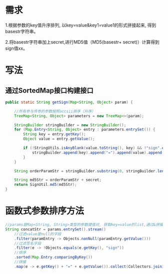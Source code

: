 # 需求
1.根据参数的key值升序排列, 以key=value&key1=value1的形式拼接起来, 得到basestr字符串。

2.将basestr字符串加上secret,进行MD5值（MD5(basestr+ secret)）计算得到sign值xx。


# 写法
## 通过SortedMap接口构建接口
```Java
public static String getSign(Map<String, Object> param) {

    //所有参与传参的参数按照accsii排序（升序）
    TreeMap<String, Object> parameters = new TreeMap<>(param);

    StringBuilder stringBuilder = new StringBuilder();
    for (Map.Entry<String, Object> entry : parameters.entrySet()) {
        String key = entry.getKey();
        Object value = entry.getValue();

        if (!StringUtils.isAnyBlank(value.toString(), key) && !"sign".equals(key)) {
            stringBuilder.append(key).append("=").append(value).append("&");
        }
    }

    String orderParamStr = stringBuilder.substring(0, stringBuilder.length() - 1);

    String md5Str = orderParamStr + secret;
    return SignUtil.md5(md5Str);
}
```



# 函数式参数排序方法 
```Java
//params是Map<String, String>类型的参数键值对, 获取key=value的list,通过&拼接
String concatStr = params.entrySet().stream()
    //过滤value是null的字段
    .filter(paramEntry -> Objects.nonNull(paramEntry.getValue()))
    //过滤签名字段
    .filter(e -> !Objects.equals(e.getKey(), "sign"))
    //排序
    .sorted(Map.Entry.comparingByKey())
    //拼接
    .map(e -> e.getKey() + "=" + e.getValue()).collect(Collectors.joining("&"));
```


